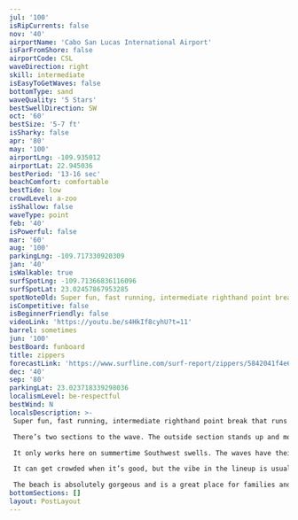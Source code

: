 ```yaml
---
jul: '100'
isRipCurrents: false
nov: '40'
airportName: 'Cabo San Lucas International Airport'
isFarFromShore: false
airportCode: CSL
waveDirection: right
skill: intermediate
isEasyToGetWaves: false
bottomType: sand
waveQuality: '5 Stars'
bestSwellDirection: SW
oct: '60'
bestSize: '5-7 ft'
isSharky: false
apr: '80'
may: '100'
airportLng: -109.935012
airportLat: 22.945036
bestPeriod: '13-16 sec'
beachComfort: comfortable
bestTide: low
crowdLevel: a-zoo
isShallow: false
waveType: point
feb: '40'
isPowerful: false
mar: '60'
aug: '100'
parkingLng: -109.717330920309
jan: '40'
isWalkable: true
surfSpotLng: -109.71366836116096
surfSpotLat: 23.02457867953285
spotNoteOld: Super fun, fast running, intermediate righthand point break that runs close to shore with a high performance wave face. It’s fun on all board types and you’ll likely see people riding all different sized boards in the lineup.\n\n There’s two sections to the wave. The outside section stands up and moves pretty quick down he line. You want to keep and eye on the shoulder as you paddle in to get a radar on how fast you need to get moving down the line. Once you’re up the wave face is just asking for some top to bottom turns. Make sure to not push your turns too far or the section might pass you by. In other words keep your speed as you go down the line. The inside section flattens out a bit. It’s great for long, arching cutbacks.\n\n It only works here on summertime Southwest swells. The waves have their best shape on the lower tide. The higher tides can cause some backwash that make the wave faces fat and bouncy. It’s best here with a light Northerly breeze. It does get super windy here most afternoons so expect to be up and in the water early if you want to get it at it’s best.\n\n It can get crowded when it’s good, but the vibe in the lineup is usually mellow. With that said, please paddle into the line up respectfully, surf with etiquette and always hold on to your board here.\n\n The beach is absolutely gorgeous and is a great place for families and friends to hang at. Their are a few villas and resorts you can stay at right next to the wave.
isCompetitive: false
isBeginnerFriendly: false
videoLink: 'https://youtu.be/s4HkIf8cyhU?t=11'
barrel: sometimes
jun: '100'
bestBoard: funboard
title: zippers
forecastLink: 'https://www.surfline.com/surf-report/zippers/5842041f4e65fad6a7708bda'
dec: '40'
sep: '80'
parkingLat: 23.023718339298036
localismLevel: be-respectful
bestWind: N
localsDescription: >-
 Super fun, fast running, intermediate righthand point break that runs close to shore with a high performance wave face. It’s fun on all board types and you’ll likely see people riding all different sized boards in the lineup.

 There’s two sections to the wave. The outside section stands up and moves pretty quick down he line. You want to keep and eye on the shoulder as you paddle in to get a radar on how fast you need to get moving down the line. Once you’re up the wave face is just asking for some top to bottom turns. Make sure to not push your turns too far or the section might pass you by. In other words keep your speed as you go down the line. The inside section flattens out a bit. It’s great for long, arching cutbacks.

 It only works here on summertime Southwest swells. The waves have their best shape on the lower tide. The higher tides can cause some backwash that make the wave faces fat and bouncy. It’s best here with a light Northerly breeze. It does get super windy here most afternoons so expect to be up and in the water early if you want to get it at it’s best.

 It can get crowded when it’s good, but the vibe in the lineup is usually mellow. With that said, please paddle into the line up respectfully, surf with etiquette and always hold on to your board here.

 The beach is absolutely gorgeous and is a great place for families and friends to hang at. Their are a few villas and resorts you can stay at right next to the wave.
bottomSections: []
layout: PostLayout
---
```

